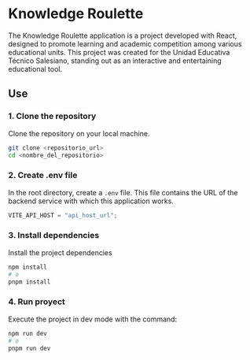 # Knowledge Roulette

The Knowledge Roulette application is a project developed with React, designed to promote learning and academic competition among various educational units. This project was created for the Unidad Educativa Técnico Salesiano, standing out as an interactive and entertaining educational tool.

## Use

### 1. Clone the repository

Clone the repository on your local machine.

```bash
git clone <repositorio_url>
cd <nombre_del_repositorio>
```

### 2. Create .env file

In the root directory, create a `.env` file. This file contains the URL of the backend service with which this application works.

```js
VITE_API_HOST = "api_host_url";
```

### 3. Install dependencies

Install the project dependencies

```bash
npm install
# o
pnpm install
```

### 4. Run proyect

Execute the project in dev mode with the command:

```bash
npm run dev
# o
pnpm run dev
```
